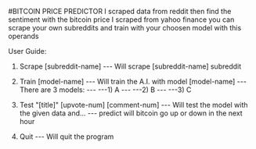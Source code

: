#BITCOIN PRICE PREDICTOR
I scraped data from reddit
then find the sentiment with the bitcoin price I scraped from yahoo finance
you can scrape your own subreddits and train with your choosen model with this operands

User Guide:
1. Scrape [subreddit-name]
--- Will scrape [subreddit-name] subreddit

2. Train [model-name]
--- Will train the A.I. with model [model-name]
--- There are 3 models:
--- ---1) A
--- ---2) B
--- ---3) C

3. Test "[title]" [upvote-num] [comment-num]
--- Will test the model with the given data and...
--- predict will bitcoin go up or down in the next hour

4. Quit
--- Will quit the program
